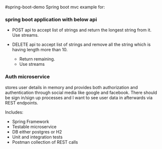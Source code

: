 #spring-boot-demo
Spring boot mvc example for:

### spring boot application with below api

 - POST api to accept list of strings and return the longest string from it. Use streams.

 - DELETE api to accept list of strings and remove all the string which is having length more than 10.
    - Return remaining.
    -  Use streams
    
### Auth microservice

stores user details in memory and provides both authorization and authentication through social media like google and facebook. There should be sign in/sign up processes and I want to see user data in afterwards via REST endpoints.


Includes:
* Spring Framework
* Testable microservice
* DB either postgres or H2
* Unit and integration tests
* Postman collection of REST calls
